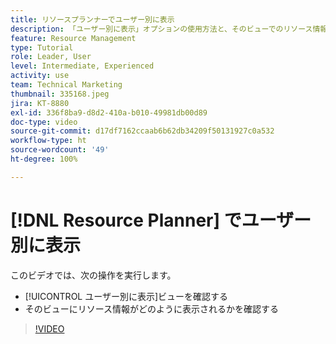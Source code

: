 ```yaml
---
title: リソースプランナーでユーザー別に表示
description: 「ユーザー別に表示」オプションの使用方法と、そのビューでのリソース情報を表示する方法について説明します。
feature: Resource Management
type: Tutorial
role: Leader, User
level: Intermediate, Experienced
activity: use
team: Technical Marketing
thumbnail: 335168.jpeg
jira: KT-8880
exl-id: 336f8ba9-d8d2-410a-b010-49981db00d89
doc-type: video
source-git-commit: d17df7162ccaab6b62db34209f50131927c0a532
workflow-type: ht
source-wordcount: '49'
ht-degree: 100%

---
```


# [!DNL Resource Planner] でユーザー別に表示

このビデオでは、次の操作を実行します。

* [!UICONTROL ユーザー別に表示]ビューを確認する
* そのビューにリソース情報がどのように表示されるかを確認する


>[!VIDEO](https://video.tv.adobe.com/v/335168/?quality=12&learn=on&enablevpops)
